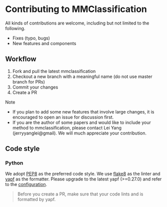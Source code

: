 # Contributing to MMClassification

All kinds of contributions are welcome, including but not limited to the following.

- Fixes (typo, bugs)
- New features and components

## Workflow

1. Fork and pull the latest mmclassification
2. Checkout a new branch with a meaningful name (do not use master branch for PRs)
3. Commit your changes
4. Create a PR

Note
- If you plan to add some new features that involve large changes, it is encouraged to open an issue for discussion first.
- If you are the author of some papers and would like to include your method to mmclassification,
please contact Lei Yang (jerryyanglei@gmail). We will much appreciate your contribution.

## Code style

### Python
We adopt [PEP8](https://www.python.org/dev/peps/pep-0008/) as the preferred code style.
We use [flake8](http://flake8.pycqa.org/en/latest/) as the linter and [yapf](https://github.com/google/yapf) as the formatter.
Please upgrade to the latest yapf (>=0.27.0) and refer to the [configuration](.style.yapf).

>Before you create a PR, make sure that your code lints and is formatted by yapf.
